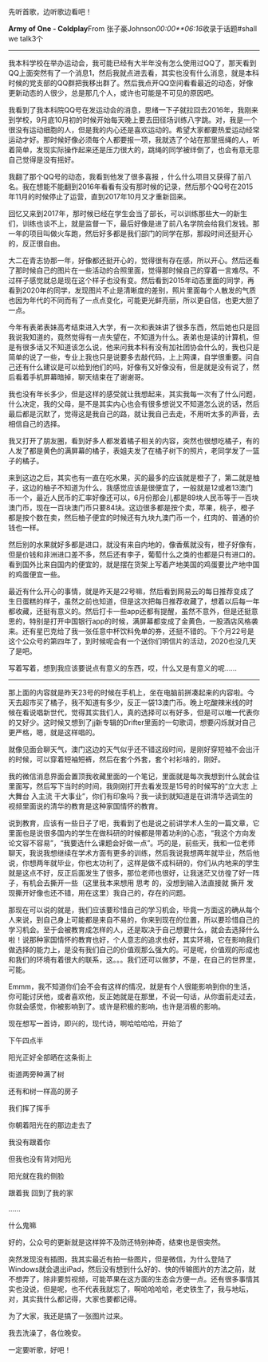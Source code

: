 先听首歌，边听歌边看吧！

**Army of One - Coldplay**From 张子豪Johnson*00:00**06:16*收录于话题#shall we talk3个

------

我本科学校在举办运动会，我可能已经有大半年没有怎么使用过QQ了，那天看到QQ上面突然有了一个消息1，然后我就点进去看，其实也没有什么消息，就是本科时候的党支部的QQ群把我移出群了。然后我点开QQ空间看看最近的动态，好像更新动态的人很少，总是那几个人，或许也可能是不可见的原因吧。

我看到了我本科院QQ号在发运动会的消息，思绪一下子就拉回去2016年，我刚来到学校，9月底10月初的时候开始每天晚上要去田径场训练八字跳。对，我是一个很没有运动细胞的人，但是我的内心还是喜欢运动的。希望大家都要热爱运动经常运动才好。那时候好像必须每个人都要报一项，我就选了个站在那里摇绳的人，听着简单，发现实际操作起来还是压力很大的，跳绳的同学被绊倒了，也会有意无意自己觉得是没有摇好。

我翻了那个QQ号的动态，我看到他发了很多喜报 ，什么什么项目又获得了前八名。我在想能不能翻到2016年看看有没有那时候的记录，然后那个QQ号在2015年11月的时候停止了运营，直到2017年10月又才重新回来。

回忆又来到2017年，那时候已经在学生会当了部长，可以训练那些大一的新生们，训练也谈不上，就是监督一下，最后好像是进了前八名学院会给我们发钱。那一年的项目叫做火车跑，然后好多都是我们部门的同学在那，那段时间还挺开心的，反正很自由。

大二在青志协那一年，好像都还挺开心的，觉得很有存在感，所以开心。然后还看了那时候自己的图片在一些活动的合照里面，觉得那时候自己的穿着一言难尽。不过样子感觉就总是现在这个样子也没有变。然后看到2015年动态里面的同学，再看到2020年的同学，发现图片不止是清晰度的差别，照片里面每个人散发的气质也因为年代的不同而有了一点点变化，可能更光鲜亮丽，所以更自信，也更大胆了一点。

今年有表弟表妹高考结束进入大学，有一次和表妹讲了很多东西，然后她也只是回我说我知道的，竟然觉得有一点失望在，不知道为什么。表弟也是读的计算机，但是有很多话又不知道该怎么说，他来问我本科有没有加社团协会什么的，我也只是简单的说了一些，专业上我也只是说要多去敲代码，上上网课，自学很重要。问自己还有什么建议是可以给到他们的吗，好像有又好像没有，但是就是没有说了，然后看着手机屏幕暗掉，聊天结束在了谢谢哥。

我也没有年长多少，但是这样的感受就让我想起来，其实我每一次有了什么问题，什么决定，我的父母，是不是其实内心也会有很多想说又不知道怎么说的话，然后最后都是沉默了，觉得这是我自己的路，就让我自己去走，不用听太多的声音，去相信自己的选择。

我又打开了朋友圈，看到好多人都发着橘子相关的内容，突然也很想吃橘子，有的人发了都是黄色的满屏幕的橘子，表姐夫发了在橘子树下的照片，老同学发了一篮子的橘子。

来到这边之后，其实也有一直在吃水果，买的最多的应该就是橙子了，第二就是柚子，这边的柚子不知道为什么，我感觉应该是很便宜了，一般就是12或者13澳门币一个，最近人民币的汇率好像还可以，6月份那会儿都是89块人民币等于一百块澳门币，现在一百块澳门币只要84块。这边很多都是按个卖，苹果，桃子，橙子都是按个数在卖，然后柚子便宜的时候还有九块九澳门币一个，红肉的、普通的价钱也一样。

然后别的水果就好多都是进口，就没有来自内地的，像香蕉就没有，橙子好像有，但是价钱和非洲进口差不多，然后还有李子，葡萄什么之类的也都是只有进口的。看到国外比来自国内的便宜的，就是摆在货架上写着产地美国的鸡蛋要比产地中国的鸡蛋便宜一些。

最近有什么开心的事情，就是昨天是22号嘛，然后看到网易云的每日推荐变成了生日蛋糕的样子，虽然之前也知道，但是这次把每日推荐收藏了，想着以后每一年都收藏，还挺有意义的。然后打卡一些app还都有提醒，虽然不意外，但是还挺意思的，特别是打开中国银行app的时候，满屏幕都变成了金黄色，一股酒店风格袭来。还有星巴克给了我一张任意中杯饮料免单的券，还挺不错的。下个月22号是这个公众号的第四年了，到时候呢会有一个送你们明信片的活动，2020也没几天了是吧。

写着写着，想到我应该要说点有意义的东西，哎，什么又是有意义的呢……

------

那上面的内容就是昨天23号的时候在手机上，坐在电脑前拼凑起来的内容啦。今天去超市买了橘子，我不知道有多少，反正一袋13澳门币。晚上吃酸辣米线的时候在看说唱新世代，觉得其实我们人，真的选择可以有好多，但是可以唯一代表你的又好少。这时候又想到了jj新专辑的Drifter里面的一句歌词，想要闪烁就对自己更严格，嗯，就是这样唱的。

就像见面会聊天气，澳门这边的天气似乎还不错这段时间，是刚好穿短袖不会出汗的时候，可以穿着短袖短裤，然后在套个外套，套个衬衫啥的，刚好。

我的微信消息界面会置顶我收藏里面的一个笔记，里面就是每次我想到什么就会往里面写，然后写下当时的时间，我刚刚打开去看发现是15号的时候写的“立大志 上大舞台 入主流 干大事业”，你们有印象吗？我一读到就知道是在讲清华选调生的视频里面说的清华的教育是这种家国情怀的教育。

说到教育，应该有一些日子了吧，我看到了也是说之前讲学术人生的一篇文章，它里面也是说很多国内的学生在做科研的时候都是带着功利的心态，“我这个方向发论文容不容易”，“我要选什么课题会好做一点”。巧的是，前些天，我和一位老师聊天，我说我想继续在学术方面有更多的训练，然后我说我想两年就毕业，然后他说，你想两年就毕业，你也太功利了，这样是做不成科研的，你们从内地来的学生就是这点不好，反正后面发生了很多，那位老师也很好，让我迷茫又彷徨了好一阵子，有机会去撕开一些（这里我本来想用 思考 的，没想到输入法直接就 撕开 发现撕开好像也还不错，用在这里）我自己的，存在的问题。

那现在可以说的就是，我们应该要珍惜自己的学习机会，毕竟一方面这的确从每个人来说，到自己身上可能都是来自不易的，你来到现在的位置，所以要珍惜自己的学习机会。至于会被教育成怎样的人，还是取决于自己想要什么，就会去选择什么啦！说那种家国情怀的教育也好，个人意志的追求也好，其实环境，它在影响我们做选择的能力上，是没有我们自己的价值观那么强大的。可是呢，价值观的形成也和我们的环境有着很大的联系，这。。。我们还可以做梦，不是，在自己的世界里，可能。

Emmm，我不知道你们会不会有这样的情况，就是有个人很能影响到你的生活，你可能讨厌他，或者喜欢他，反正她就是在那里，不说一句话，从你面前走过去，你就会感觉，你被影响到了。或许是积极的影响，也许是消极的影响。

现在想写一首诗，即兴的，现代诗，啊哈哈哈哈，开始了



下午四点半

阳光正好全部晒在这条街上

街道两旁种满了树

还有和树一样高的房子

我们挥了挥手

你朝着阳光在的那边走去了

我没有跟着你

但我也没有背对阳光

阳光就在我的侧脸

跟着我 回到了我的家

......



什么鬼嘛

好的，公众号的更新就是这样猝不及防还特别神奇，结束也是很突然。

突然发现没有插图，我其实最近有拍一些图片，但是微信，为什么登陆了Windows就会退出iPad，然后没有想到什么好的、快的传输图片的方法之前，就不想弄了，除非要剪视频，可能苹果在这方面的生态会方便一点。还有很多事情其实也没说，但是呢，也不代表我就忘了，啊哈哈哈哈，老史铁生了，我与地坛，对，其实我什么都记得，大家也要都记得。

为了大家，我还是搞了一张图片过来。

我去洗澡了，各位晚安。

一定要听歌，好吧！